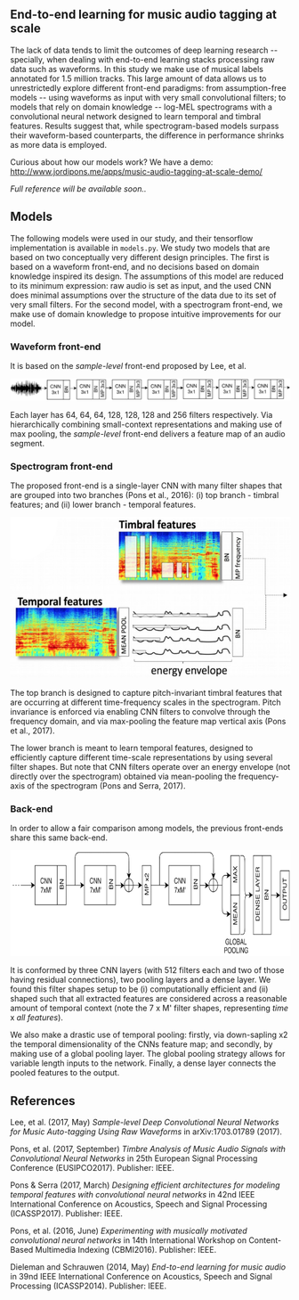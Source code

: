 ## End-to-end learning for music audio tagging at scale
The lack of data tends to limit the outcomes of deep learning research -- specially, when dealing with end-to-end learning stacks processing raw data such as waveforms. In this study we make use of musical labels annotated for 1.5 million tracks. This large amount of data allows us to unrestrictedly explore different front-end paradigms: from assumption-free models -- using waveforms as input with very small convolutional filters; to models that rely on domain knowledge -- log-MEL spectrograms with a convolutional neural network designed to learn temporal and timbral features. Results suggest that, while spectrogram-based models surpass their waveform-based counterparts, the difference in performance shrinks as more data is employed.

Curious about how our models work? We have a demo: http://www.jordipons.me/apps/music-audio-tagging-at-scale-demo/

*Full reference will be available soon..*

## Models
The following models were used in our study, and their tensorflow implementation is available in `models.py`. We study two models that are based on two conceptually very different design principles. The first is based on a waveform front-end, and no decisions based on domain knowledge inspired its design. The assumptions of this model are reduced to its minimum expression: raw audio is set as input, and the used CNN does minimal assumptions over the structure of the data due to its set of very small filters. For the second model, with a spectrogram front-end, we make use of domain knowledge to propose intuitive improvements for our model.

### Waveform front-end	

It is based on the *sample-level* front-end proposed by Lee, et al.

<p align="center"><img src="waveform.png"></p>

Each layer has 64, 64, 64, 128, 128, 128 and 256 filters respectively. Via hierarchically combining small-context representations and making use of max pooling, the *sample-level* front-end delivers a feature map of an audio segment.

### Spectrogram front-end

The proposed front-end is a single-layer CNN with many filter shapes that are grouped into two branches (Pons et al., 2016): (i) top branch - timbral features; and (ii) lower branch - temporal features.

<p align="center"><img src="spectrogram.png" height="290"></p>

The top branch is designed to capture pitch-invariant timbral features that are occurring at different time-frequency scales in the spectrogram. Pitch invariance is enforced via enabling CNN filters to convolve through the frequency domain, and via max-pooling the feature map vertical axis (Pons et al., 2017). 

The lower branch is meant to learn temporal features, designed to efficiently capture different time-scale representations by using several filter shapes. But note that CNN filters operate over an energy envelope (not directly over the spectrogram) obtained via mean-pooling the frequency-axis of the spectrogram (Pons and Serra, 2017).

### Back-end
In order to allow a fair comparison among models, the previous front-ends share this same back-end.

<p align="center"><img src="backend.png" height="190"></p>

It is conformed by three CNN layers (with 512 filters each and two of those having residual connections), two pooling layers and a dense layer. We found this filter shapes setup to be (i) computationally efficient and (ii) shaped such that all extracted features are considered across a reasonable amount of temporal context (note the 7 x M' filter shapes, representing *time* x *all features*).

We also make a drastic use of temporal pooling: firstly, via down-sapling x2 the temporal dimensionality of the CNNs feature map; and secondly, by making use of a global pooling layer. The global pooling strategy allows
for variable length inputs to the network. Finally, a dense layer connects the pooled features to the output.

## References

Lee, et al. (2017, May) *Sample-level Deep Convolutional Neural Networks for Music Auto-tagging Using Raw Waveforms* in arXiv:1703.01789 (2017).

Pons, et al. (2017, September) *Timbre Analysis of Music Audio Signals with Convolutional Neural Networks* in 25th European Signal Processing Conference (EUSIPCO2017). Publisher: IEEE.

Pons & Serra (2017, March) *Designing efficient architectures for modeling temporal features with convolutional neural networks* in 42nd IEEE International Conference on Acoustics, Speech and Signal Processing (ICASSP2017). Publisher: IEEE.

Pons, et al. (2016, June) *Experimenting with musically motivated convolutional neural networks* in 14th International Workshop on Content-Based Multimedia Indexing (CBMI2016). Publisher: IEEE.

Dieleman and Schrauwen (2014, May) *End-to-end learning for music audio* in 39nd IEEE International Conference on Acoustics, Speech and Signal Processing (ICASSP2014). Publisher: IEEE.
